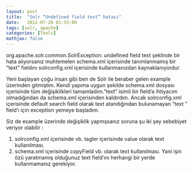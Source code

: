 ```yaml
---
layout: post
title:  "Solr “Undefined field text” hatası"
date:   2012-07-26 01:55:00
tags: [solr, apache]
categories: [Tools]
mathjax: false
---
```


org.apache.solr.common.SolrException: undefined field text şeklinde bir hata alıyorsanız muhtemelen schema.xml içerisinde tanımlanmamış bir “text” fieldını solrconfig.xml içerisinde kullanmanızdan kaynaklanıyordur.

Yeni başlayan çoğu insan gibi ben de Solr ile beraber gelen example üzerinden gitmiştim. Kendi yapıma uygun şekilde schema.xml dosyası içerisinde tüm değişiklikleri tamamladım.”text” isimli bir field’a ihtiyacım olmadığından da schema.xml içerisinden kaldırdım.  Ancak solrconfig.xml içerisinde default search field olarak text atandığından bulunamayan “text ” field’ı için exception yemeye başladım.

Siz de example üzerinde değişiklik yapmşsanız soruna şu iki şey sebebiyet veriyor olabilir :

1. solrconfig.xml içerisinde<str name=”qf”> vb.  tagler içerisinde value olarak text kullanılması.
2. schema.xml içerisinde copyField vb. olarak text kullanılması.
Yani işin özü yaratmamış olduğunuz text field’ını herhangi bir yerde kullanmamanız gerekiyor.